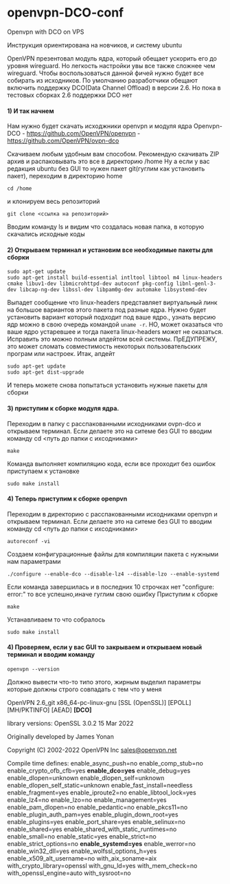 # openvpn-DCO-conf
Openvpn with DCO on VPS

Инструкция ориентирована на новчиков, и систему ubuntu

OpenVPN презентовал модуль ядра, который обещает ускорить его до уровня wireguard. Но легкость настройки увы все также сложнее чем wireguard.
Чтобы воспользоваться данной фичей нужно будет все собирать из исходников. По умолчанию разработчики обещают включить поддержку DCO(Data Channel Offload) в версии 2.6. Но пока в тестовых сборках 2.6 поддержки DCO нет

#### 1) И так начнем
Нам нужно будет скачать исходжники openvpn и модуля ядра Openvpn-DCO
    - https://github.com/OpenVPN/openvpn
    - https://github.com/OpenVPN/ovpn-dco
    
Скачиваем любым удобным вам способом. 
Рекомендую скачивать ZIP архив и распаковывать это все в директорию /home
Ну а если у вас редакция ubuntu без GUI то нужен пакет git(гуглим как установить пакет), переходим в директорию home

    cd /home

и клонируем весь репозиторий

    git clone <ссылка на репозиторий>

Вводим команду ls и видим что создалась новая папка, в которую скачались исходные коды

#### 2) Открываем терминал и установим все необходимые пакеты для сборки
    sudo apt-get update
    sudo apt-get install build-essential intltool libtool m4 linux-headers cmake libuv1-dev libmicrohttpd-dev autoconf pkg-config libnl-genl-3-dev libcap-ng-dev libssl-dev libpam0g-dev automake libsystemd-dev
    
 Выпадет сообщение что linux-headers представляет виртуальный линк на большое вариантов этого пакета под разные ядра. Нужно будет установить вариант который подходит под ваше ядро., узнать версию ядр можно в свою очередь командой `uname -r`. НО, может оказаться что ваше ядро устаревшее и тогда пакета linux-headers может не оказаться. Исправить это можно полным апдейтом всей системы. ПрЕДУПРЕЖУ, это может сломать совместимость некоторых пользовательских програм или настроек. Итак, апдейт

    sudo apt-get update
    sudo apt-get dist-upgrade

И теперь можете снова попытаться установить нужные пакеты для сборки

#### 3) приступим к сборке модуля ядра.
Переходим в папку с расспакованными исходниками ovpn-dco и открываем терминал. Если делаете это на ситеме без GUI то вводим команду cd <путь до папки с ихсодниками>

    make

Команда выполняет компиляцию кода, если все проходит без ошибок приступаем к установке

    sudo make install
    
#### 4) Теперь приступим к сборке openpvn
Переходим в директорию с расспакованными исходниками openvpn и открываем терминал. Если делаете это на ситеме без GUI то вводим команду cd <путь до папки с ихсодниками>

    autoreconf -vi

Создаем конфигурационные файлы для компиляции пакета с нужными нам параметрами

    ./configure --enable-dco --disable-lz4 --disable-lzo --enable-systemd

Если команда завершилась и в последних 10 строчках нет "configure: error:" то все успешно,иначе гуглим свою ошибку
Приступим к сборке

    make

Устанавливаем то что собралось

    sudo make install

#### 4) Проверяем, если у вас GUI то закрываем и открываем новый терминал и вводим команду

    openvpn --version

Должно вывести что-то типо этого, жирным выделил параметры которые должны строго совпадать с тем что у меня 


OpenVPN 2.6_git x86_64-pc-linux-gnu [SSL (OpenSSL)] [EPOLL] [MH/PKTINFO] [AEAD] **[DCO]**

library versions: OpenSSL 3.0.2 15 Mar 2022

Originally developed by James Yonan

Copyright (C) 2002-2022 OpenVPN Inc <sales@openvpn.net>

Compile time defines: enable_async_push=no enable_comp_stub=no enable_crypto_ofb_cfb=yes **enable_dco=yes** enable_debug=yes enable_dlopen=unknown enable_dlopen_self=unknown enable_dlopen_self_static=unknown enable_fast_install=needless enable_fragment=yes enable_iproute2=no enable_libtool_lock=yes enable_lz4=no enable_lzo=no enable_management=yes enable_pam_dlopen=no enable_pedantic=no enable_pkcs11=no enable_plugin_auth_pam=yes enable_plugin_down_root=yes enable_plugins=yes enable_port_share=yes enable_selinux=no enable_shared=yes enable_shared_with_static_runtimes=no enable_small=no enable_static=yes enable_strict=no enable_strict_options=no **enable_systemd=yes** enable_werror=no enable_win32_dll=yes enable_wolfssl_options_h=yes enable_x509_alt_username=no with_aix_soname=aix with_crypto_library=openssl with_gnu_ld=yes with_mem_check=no with_openssl_engine=auto with_sysroot=no



